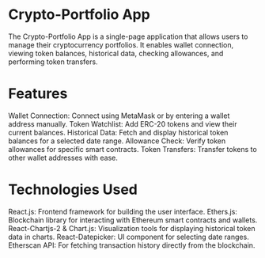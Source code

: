 # Crypto-Portfolio App

The Crypto-Portfolio App is a single-page application that allows users to manage their cryptocurrency portfolios. It enables wallet connection, viewing token balances, historical data, checking allowances, and performing token transfers.
# Features

Wallet Connection: Connect using MetaMask or by entering a wallet address manually.
Token Watchlist: Add ERC-20 tokens and view their current balances.
Historical Data: Fetch and display historical token balances for a selected date range.
Allowance Check: Verify token allowances for specific smart contracts.
Token Transfers: Transfer tokens to other wallet addresses with ease.

# Technologies Used

React.js: Frontend framework for building the user interface.
Ethers.js: Blockchain library for interacting with Ethereum smart contracts and wallets.
React-Chartjs-2 & Chart.js: Visualization tools for displaying historical token data in charts.
React-Datepicker: UI component for selecting date ranges.
Etherscan API: For fetching transaction history directly from the blockchain.
